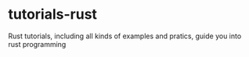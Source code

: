 # tutorials-rust
Rust tutorials, including all kinds of examples and pratics, guide you into rust programming
